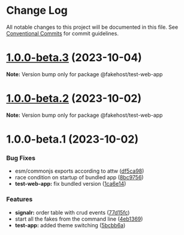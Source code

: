 # Change Log

All notable changes to this project will be documented in this file.
See [Conventional Commits](https://conventionalcommits.org) for commit guidelines.

# [1.0.0-beta.3](https://github.com/ilikejames/fakehost/compare/@fakehost/test-web-app@1.0.0-beta.2...@fakehost/test-web-app@1.0.0-beta.3) (2023-10-04)

**Note:** Version bump only for package @fakehost/test-web-app





# [1.0.0-beta.2](https://github.com/ilikejames/fakehost/compare/@fakehost/test-web-app@1.0.0-beta.1...@fakehost/test-web-app@1.0.0-beta.2) (2023-10-02)

**Note:** Version bump only for package @fakehost/test-web-app





# 1.0.0-beta.1 (2023-10-02)


### Bug Fixes

* esm/commonjs exports according to attw ([df5ca98](https://github.com/ilikejames/fakehost/commit/df5ca985aef0dcb9d139c3b1f2945d6396831f84))
* race condition on startup of bundled app ([8bc9756](https://github.com/ilikejames/fakehost/commit/8bc9756e2d9f2619f24f5b5a1fc1e9d40c68fded))
* **test-web-app:** fix bundled version ([1ca6e14](https://github.com/ilikejames/fakehost/commit/1ca6e144e8bb38eed37348bc52311645774cc80c))


### Features

* **signalr:** order table with crud events ([77d15fc](https://github.com/ilikejames/fakehost/commit/77d15fc59c769e97b8ebc65f3c055904cf082dd2))
* start all the fakes from the command line ([4eb1369](https://github.com/ilikejames/fakehost/commit/4eb136967f73e5b9b8e1ec77bcb6f9bc21bcb7ff))
* **test-app:** added theme switching ([5bcbb6a](https://github.com/ilikejames/fakehost/commit/5bcbb6a6c3443cad864934f3da2420ee4580df0b))
